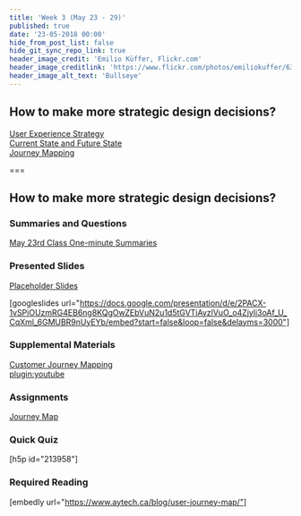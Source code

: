 ```yaml
---
title: 'Week 3 (May 23 - 29)'
published: true
date: '23-05-2018 00:00'
hide_from_post_list: false
hide_git_sync_repo_link: true
header_image_credit: 'Emilio Küffer, Flickr.com'
header_image_creditlink: 'https://www.flickr.com/photos/emiliokuffer/6384294717/'
header_image_alt_text: 'Bullseye'
---
```


## How to make more strategic design decisions?  
[User Experience Strategy](../../presentations/module-03?target=_blank#/module-03-4)  
[Current State and Future State](../../presentations/module-03?target=_blank#/module-03-5)  
[Journey Mapping](../../presentations/module-03?target=_blank#/module-03-6)  

===

## **How to make more strategic design decisions?**

### Summaries and Questions  
[May 23rd Class One-minute Summaries](https://sso.canvaslms.com/courses/1413912/assignments/9519524)

### Presented Slides  
[Placeholder Slides](https://docs.google.com/presentation/d/e/2PACX-1vSPiOUzmRG4EB6ng8KQgOwZEbVuN2u1d5tGVTiAyzlVuO_o4Zjyli3oAf_U_CqXml_6GMUBR9nUyEYb/pub?start=false&loop=false&delayms=3000)

[googleslides url="https://docs.google.com/presentation/d/e/2PACX-1vSPiOUzmRG4EB6ng8KQgOwZEbVuN2u1d5tGVTiAyzlVuO_o4Zjyli3oAf_U_CqXml_6GMUBR9nUyEYb/embed?start=false&loop=false&delayms=3000"]

### Supplemental Materials  
[Customer Journey Mapping](https://www.youtube.com/watch?v=a40QYgO-_aM)  
[plugin:youtube](https://www.youtube.com/watch?v=a40QYgO-_aM)

### Assignments
[Journey Map](https://sso.canvaslms.com/courses/1413912/assignments/9519531)  

### Quick Quiz
[h5p id="213958"]

### Required Reading  
[embedly url="https://www.aytech.ca/blog/user-journey-map/"]
